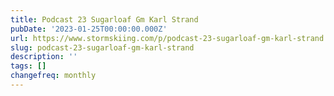 ```yaml
---
title: Podcast 23 Sugarloaf Gm Karl Strand
pubDate: '2023-01-25T00:00:00.000Z'
url: https://www.stormskiing.com/p/podcast-23-sugarloaf-gm-karl-strand
slug: podcast-23-sugarloaf-gm-karl-strand
description: ''
tags: []
changefreq: monthly
---
```


<!-- Add post content below -->
